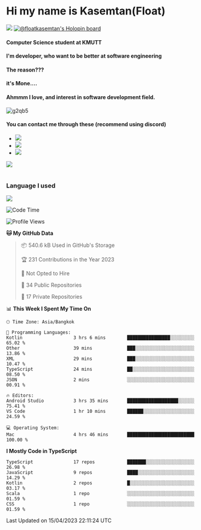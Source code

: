 # Hi my name is Kasemtan(Float)
![](https://64.media.tumblr.com/9c2a8f831efe8da556ffbf89cebb52c9/b86c1ab833a37e32-93/s1280x1920/d000dc22f75df64be2bc150f5fa69c4f6df6bb07.gifv)
[![@floatkasemtan's Holopin board](https://holopin.me/floatkasemtan)](https://holopin.io/@floatkasemtan)
#### Computer Science student at KMUTT
#### I'm developer, who want to be better at software engineering
#### The reason???
#### it's Mone.... 
#### Ahmmm I love, and interest in software development field.
![g2qb5](https://user-images.githubusercontent.com/69688279/175812510-9235eaf7-72f7-40d3-b163-56efa9aa5c6b.gif)

#### You can contact me through these (recommend using discord)
- [![](https://img.shields.io/badge/Discord-5865F2?logo=Discord&logoColor=white)](https://discordapp.com/users/278155096225742848)
- [![](https://img.shields.io/badge/Facebook-1877F2?logo=facebook&logoColor=white)](https://www.facebook.com/float.teavasirichokchai/)
- [![](https://img.shields.io/badge/linkedin-0A66C2?logo=linkedin&logoColor=white)](https://www.linkedin.com/in/floatkasemtan/)

[![](https://github-readme-stats.vercel.app/api?username=FloatKasemtan&show_icons=true&theme=nightowl)]()
#
### Language I used
[![](https://github-readme-stats.vercel.app/api/top-langs/?username=FloatKasemtan&layout=compact&theme=nightowl)]()
<!--START_SECTION:waka-->
![Code Time](http://img.shields.io/badge/Code%20Time-1%2C056%20hrs%2019%20mins-blue)

![Profile Views](http://img.shields.io/badge/Profile%20Views-6-blue)

**🐱 My GitHub Data** 

> 📦 540.6 kB Used in GitHub's Storage 
 > 
> 🏆 231 Contributions in the Year 2023
 > 
> 🚫 Not Opted to Hire
 > 
> 📜 34 Public Repositories 
 > 
> 🔑 17 Private Repositories 
 > 
📊 **This Week I Spent My Time On** 

```text
🕑︎ Time Zone: Asia/Bangkok

💬 Programming Languages: 
Kotlin                   3 hrs 6 mins        ████████████████░░░░░░░░░   65.02 % 
Other                    39 mins             ███░░░░░░░░░░░░░░░░░░░░░░   13.86 % 
XML                      29 mins             ███░░░░░░░░░░░░░░░░░░░░░░   10.47 % 
TypeScript               24 mins             ██░░░░░░░░░░░░░░░░░░░░░░░   08.50 % 
JSON                     2 mins              ░░░░░░░░░░░░░░░░░░░░░░░░░   00.91 % 

🔥 Editors: 
Android Studio           3 hrs 35 mins       ███████████████████░░░░░░   75.41 % 
VS Code                  1 hr 10 mins        ██████░░░░░░░░░░░░░░░░░░░   24.59 % 

💻 Operating System: 
Mac                      4 hrs 46 mins       █████████████████████████   100.00 % 
```

**I Mostly Code in TypeScript** 

```text
TypeScript               17 repos            ███████░░░░░░░░░░░░░░░░░░   26.98 % 
JavaScript               9 repos             ████░░░░░░░░░░░░░░░░░░░░░   14.29 % 
Kotlin                   2 repos             █░░░░░░░░░░░░░░░░░░░░░░░░   03.17 % 
Scala                    1 repo              ░░░░░░░░░░░░░░░░░░░░░░░░░   01.59 % 
CSS                      1 repo              ░░░░░░░░░░░░░░░░░░░░░░░░░   01.59 % 
```




 Last Updated on 15/04/2023 22:11:24 UTC
<!--END_SECTION:waka-->
<!--
**FloatKasemtan/FloatKasemtan** is a ✨ _special_ ✨ repository because its `README.md` (this file) appears on your GitHub profile.

Here are some ideas to get you started:

- 🔭 I’m currently working on ...
- 🌱 I’m currently learning ...
- 👯 I’m looking to collaborate on ...
- 🤔 I’m looking for help with ...
- 💬 Ask me about ...
- 📫 How to reach me: ...
- 😄 Pronouns: ...
- ⚡ Fun fact: ...
-->
